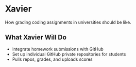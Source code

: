 # Xavier

How grading coding assignments in universities should be like.

## What Xavier Will Do

- Integrate homework submissions with GitHub
- Set up individual GitHub private repositories for students
- Pulls repos, grades, and uploads scores
